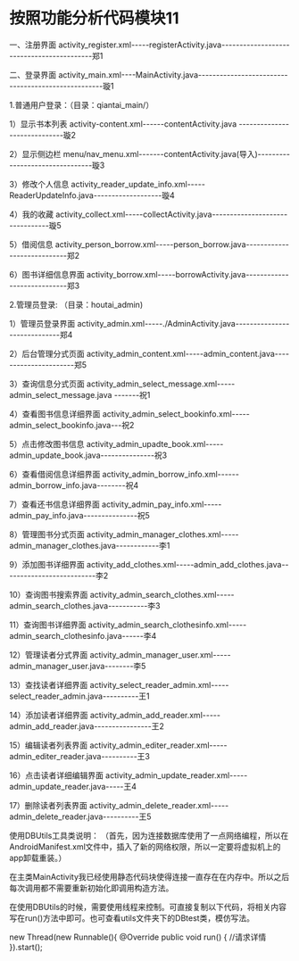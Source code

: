 # 按照功能分析代码模块11

一、注册界面  activity_register.xml-----registerActivity.java------------------------------------------郑1

二、登录界面  activity_main.xml----MainActivity.java---------------------------------------------------璇1

1.普通用户登录：（目录：qiantai_main/）  

1）显示书本列表    activity-content.xml------contentActivity.java -----------------------------璇2

2）显示侧边栏 menu/nav_menu.xml-------contentActivity.java(导入)--------------------------------璇3

3）修改个人信息    activity_reader_update_info.xml-----ReaderUpdateInfo.java-------------------璇4

4）我的收藏      activity_collect.xml-----collectActivity.java--------------------------------璇5

5）借阅信息      activity_person_borrow.xml-----person_borrow.java----------------------------郑2

6）图书详细信息界面      activity_borrow.xml-----borrowActivity.java----------------------------郑3

2.管理员登录: （目录：houtai_admin)

1）管理员登录界面       activity_admin.xml-----./AdminActivity.java-----------------------------郑4

2）后台管理分式页面      activity_admin_content.xml-----admin_content.java----------------------郑5

3）查询信息分式页面      activity_admin_select_message.xml-----admin_select_message.java -------祝1

4）查看图书信息详细界面      activity_admin_select_bookinfo.xml-----admin_select_bookinfo.java---祝2

5）点击修改图书信息      activity_admin_upadte_book.xml-----admin_update_book.java---------------祝3

6）查看借阅信息详细界面        activity_admin_borrow_info.xml------admin_borrow_info.java--------祝4

7）查看还书信息详细界面        activity_admin_pay_info.xml-----admin_pay_info.java---------------祝5

8）管理图书分式页面      activity_admin_manager_clothes.xml-----admin_manager_clothes.java------------李1

9）添加图书详细界面      activity_add_clothes.xml-----admin_add_clothes.java--------------------------李2

10）查询图书搜索界面        activity_admin_search_clothes.xml-----admin_search_clothes.java-----------李3

11）查询图书详细界面     activity_admin_search_clothesinfo.xml-----admin_search_clothesinfo.java------李4

12）管理读者分式界面     activity_admin_manager_user.xml-----admin_manager_user.java--------李5

13）查找读者详细界面     activity_select_reader_admin.xml-----select_reader_admin.java----------王1

14）添加读者详细界面     activity_admin_add_reader.xml-----admin_add_reader.java----------------王2

15）编辑读者列表界面     activity_admin_editer_reader.xml-----admin_editer_reader.java----------王3

16）点击读者详细编辑界面       activity_admin_update_reader.xml-----admin_update_reader.java-----王4

17）删除读者列表界面     activity_admin_delete_reader.xml-----admin_delete_reader.java----------王5

使用DBUtils工具类说明： （首先，因为连接数据库使用了一点网络编程，所以在AndroidManifest.xml文件中，插入了新的网络权限，所以一定要将虚拟机上的app卸载重装。）

在主类MainActivity我已经使用静态代码块使得连接一直存在在内存中。所以之后每次调用都不需要重新初始化即调用构造方法。

在使用DBUtils的时候，需要使用线程来控制。可直接复制以下代码，将相关内容写在run()方法中即可。也可查看utils文件夹下的DBtest类，模仿写法。

new Thread(new Runnable(){
@Override
public void run() {
//请求详情
}).start();
